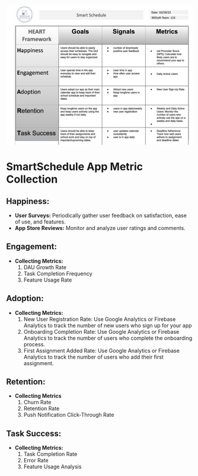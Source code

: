 ![SmartSchedule App Metrics](Screenshot_2023-10-30_at_2.47.29_PM.png)


# SmartSchedule App Metric Collection

## Happiness:

- **User Surveys:** Periodically gather user feedback on satisfaction, ease of use, and features.
- **App Store Reviews:** Monitor and analyze user ratings and comments.

## Engagement:
- **Collecting Metrics:**
    1. DAU Growth Rate
    2. Task Completion Frequency
    3. Feature Usage Rate

## Adoption:
- **Collecting Metrics:**
    1. New User Registration Rate: Use Google Analytics or Firebase Analytics to track the number of new users who sign up for your app
    2. Onboarding Completion Rate: Use Google Analytics or Firebase Analytics to track the number of users who complete the onboarding process.
    3. First Assignment Added Rate: Use Google Analytics or Firebase Analytics to track the number of users who add their first assignment.

## Retention:
- **Collecting Metrics**
    1. Churn Rate
    2. Retention Rate
    3. Push Notification Click-Through Rate

## Task Success:
- **Collecting Metrics:**
    1. Task Completion Rate
    2. Error Rate
    3. Feature Usage Analysis
